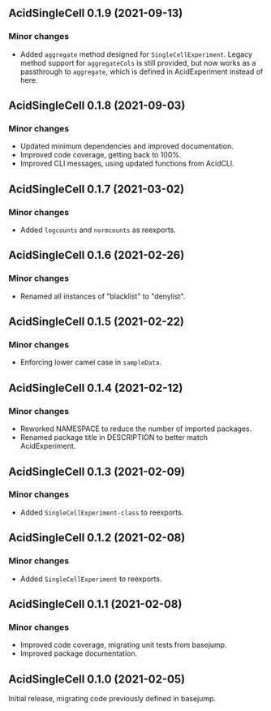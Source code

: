 ## AcidSingleCell 0.1.9 (2021-09-13)

### Minor changes

- Added `aggregate` method designed for `SingleCellExperiment`. Legacy method
  support for `aggregateCols` is still provided, but now works as a passthrough
  to `aggregate`, which is defined in AcidExperiment instead of here.

## AcidSingleCell 0.1.8 (2021-09-03)

### Minor changes

- Updated minimum dependencies and improved documentation.
- Improved code coverage, getting back to 100%.
- Improved CLI messages, using updated functions from AcidCLI.

## AcidSingleCell 0.1.7 (2021-03-02)

### Minor changes

- Added `logcounts` and `normcounts` as reexports.

## AcidSingleCell 0.1.6 (2021-02-26)

### Minor changes

- Renamed all instances of "blacklist" to "denylist".

## AcidSingleCell 0.1.5 (2021-02-22)

### Minor changes

- Enforcing lower camel case in `sampleData`.

## AcidSingleCell 0.1.4 (2021-02-12)

### Minor changes

- Reworked NAMESPACE to reduce the number of imported packages.
- Renamed package title in DESCRIPTION to better match AcidExperiment.

## AcidSingleCell 0.1.3 (2021-02-09)

### Minor changes

- Added `SingleCellExperiment-class` to reexports.

## AcidSingleCell 0.1.2 (2021-02-08)

### Minor changes

- Added `SingleCellExperiment` to reexports.

## AcidSingleCell 0.1.1 (2021-02-08)

### Minor changes

- Improved code coverage, migrating unit tests from basejump.
- Improved package documentation.

## AcidSingleCell 0.1.0 (2021-02-05)

Initial release, migrating code previously defined in basejump.
